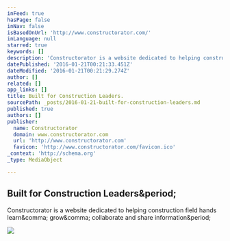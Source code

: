 ```yaml
---
inFeed: true
hasPage: false
inNav: false
isBasedOnUrl: 'http://www.constructorator.com/'
inLanguage: null
starred: true
keywords: []
description: 'Constructorator is a website dedicated to helping construction field hands learn, grow, collaborate and share information.'
datePublished: '2016-01-21T00:21:33.451Z'
dateModified: '2016-01-21T00:21:29.274Z'
author: []
related: []
app_links: []
title: Built for Construction Leaders.
sourcePath: _posts/2016-01-21-built-for-construction-leaders.md
published: true
authors: []
publisher:
  name: Constructorator
  domain: www.constructorator.com
  url: 'http://www.constructorator.com'
  favicon: 'http://www.constructorator.com/favicon.ico'
_context: 'http://schema.org'
_type: MediaObject

---
```

<article style=""><h1>Built for Construction Leaders&amp;period;</h1><p>Constructorator is a website dedicated to helping construction field hands learn&amp;comma; grow&amp;comma; collaborate and share information&amp;period;</p><img src="http://www.constructorator.com/uploads/2/6/0/5/26059504/5476161.png" /></article>